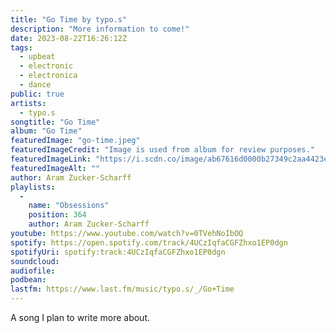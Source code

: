 ```yaml
---
title: "Go Time by typo.s"
description: "More information to come!"
date: 2023-08-22T16:26:12Z
tags:
  - upbeat
  - electronic
  - electronica
  - dance
public: true
artists:
  - typo.s
songtitle: "Go Time"
album: "Go Time"
featuredImage: "go-time.jpeg"
featuredImageCredit: "Image is used from album for review purposes."
featuredImageLink: "https://i.scdn.co/image/ab67616d0000b27349c2aa4423e49daae015303f"
featuredImageAlt: ""
author: Aram Zucker-Scharff
playlists:
  -
    name: "Obsessions"
    position: 364
    author: Aram Zucker-Scharff
youtube: https://www.youtube.com/watch?v=0TVehNoIbOQ
spotify: https://open.spotify.com/track/4UCzIqfaCGFZhxo1EP0dgn
spotifyUri: spotify:track:4UCzIqfaCGFZhxo1EP0dgn
soundcloud:
audiofile:
podbean:
lastfm: https://www.last.fm/music/typo.s/_/Go+Time
---
```


A song I plan to write more about.
		